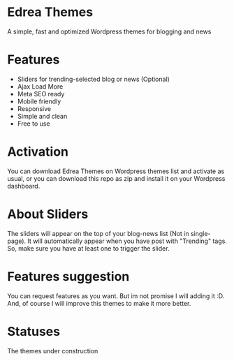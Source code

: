 
# Edrea Themes

A simple, fast and optimized Wordpress themes for blogging and news

# Features

- Sliders for trending-selected blog or news (Optional)
- Ajax Load More
- Meta SEO ready
- Mobile friendly
- Responsive
- Simple and clean
- Free to use

# Activation

You can download Edrea Themes on Wordpress themes list and activate as usual, or you can download this repo as zip and install it on your Wordpress dashboard.

# About Sliders

The sliders will appear on the top of your blog-news list (Not in single-page). It will automatically appear when you have post with "Trending" tags. So, make sure you have at least one to trigger the slider.

# Features suggestion

You can request features as you want. But im not promise I will adding it :D. And, of course I will improve this themes to make it more better.

# Statuses

The themes under construction







